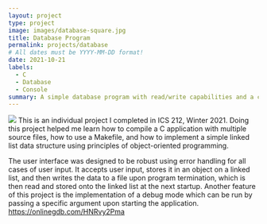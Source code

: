 ```yaml
---
layout: project
type: project
image: images/database-square.jpg
title: Database Program
permalink: projects/database
# All dates must be YYYY-MM-DD format!
date: 2021-10-21
labels:
  - C
  - Database
  - Console
summary: A simple database program with read/write capabilities and a console UI
---
```

<img class="ui image" src="{{ site.baseurl }}/images/database-screenshot.png">
This is an individual project I completed in ICS 212, Winter 2021. Doing this project helped me learn how to compile a C application with multiple source files, how to use a Makefile, and how to implement a simple linked list data structure using principles of object-oriented programming.

The user interface was designed to be robust using error handling for all cases of user input.
It accepts user input, stores it in an object on a linked list, and then writes the data to a file upon program termination, which is then read and stored onto the linked list at the next startup.
Another feature of this project is the implementation of a debug mode which can be run by passing a specific argument upon starting the application.
https://onlinegdb.com/HNRvy2Pma

